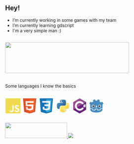 ## Hey! 

- I’m currently working in some games with my team 
- I’m currently learning gdscript
- I'm a very simple man :)

##

<div>
  <a href="https://sharpman-games.itch.io">
  <img src="https://cdn.arstechnica.net/wp-content/uploads/2021/05/itchio-logo-black-800x200.png" width="400" height="100">
  </a>
</div>
 
##
  
Some languages I know the basics
<div style="display: inline_block"><br>
  <img align="center" height="50" width="50" src="https://raw.githubusercontent.com/devicons/devicon/master/icons/javascript/javascript-plain.svg">
  <img align="center" height="50" width="50" src="https://raw.githubusercontent.com/devicons/devicon/master/icons/html5/html5-original.svg">
  <img align="center" height="50" width="50" src="https://raw.githubusercontent.com/devicons/devicon/master/icons/css3/css3-original.svg">
  <img align="center" height="50" width="50" src="https://raw.githubusercontent.com/devicons/devicon/master/icons/python/python-original.svg">
  <img align="center" height="50" width="50" src="https://raw.githubusercontent.com/devicons/devicon/master/icons/csharp/csharp-original.svg">
  <img align="center" height="50" width="50" src="https://raw.githubusercontent.com/devicons/devicon/master/icons/godot/godot-original.svg">
</div>

##
  
<div>
  <a href="https://discord.gg/AjzhkYksPW" target="_blank">
  <img src="https://img.shields.io/badge/Discord-7289DA?style=for-the-badge&logo=discord&logoColor=white" target="_blank" width="200" height="50">
  </a>  
  <a href="https://twitter.com/TigreBrancoyt" target="_blank">
  <img src="https://img.shields.io/badge/Twitter-1DA1F2?style=for-the-badge&logo=twitter&logoColor=white"
  </a>
</div>
   
